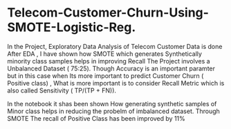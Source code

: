 # Telecom-Customer-Churn-Using-SMOTE-Logistic-Reg.
In the Project, Exploratory Data Analysis of Telecom Customer Data is done After EDA , I have shown how SMOTE which generates Synthetically minority class samples helps in improving Recall
The Project involves a Unbalanced Dataset ( 75:25). Though Accuracy is an important paramter but in this case when Its more important to predict Customer Churn ( Positive class) , What is more important is to consider Recall Metric
which is also called Sensitivity ( TP/(TP + FN)).

In the notebook it shas been shown How generating synthetic samples of Minor class helps in reducing the probelm of imbalanced dataset. 
Through SMOTE The recall of Positive Class has been improved by 11%
